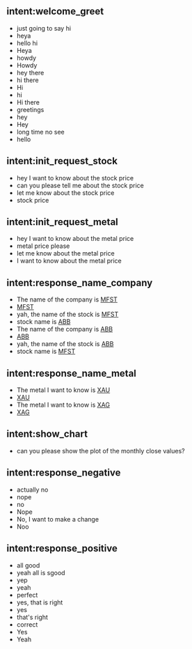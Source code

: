 <!------------Intents---------------->
## intent:welcome_greet
- just going to say hi
- heya
- hello hi
- Heya
- howdy
- Howdy
- hey there
- hi there
- Hi
- hi
- Hi there
- greetings
- hey
- Hey
- long time no see
- hello
## intent:init_request_stock
- hey I want to know about the stock price
- can you please tell me about the stock price
- let me know about the stock price
- stock price
## intent:init_request_metal
- hey I want to know about the metal price 
- metal price please
- let me know about the metal price
- I want to know about the metal price
## intent:response_name_company
- The name of the company is [MFST](company_name)
- [MFST](company_name)
- yah, the name of the stock is [MFST](company_name)
- stock name is [ABB](company_name)
- The name of the company is [ABB](company_name)
- [ABB](company_name)
- yah, the name of the stock is [ABB](company_name)
- stock name is [MFST](company_name)
## intent:response_name_metal
- The metal I want to know is [XAU](metal_name)
- [XAU](metal_name)
- The metal I want to know is [XAG](metal_name)
- [XAG](metal_name)
## intent:show_chart
- can you please show the plot of the monthly close values?
## intent:response_negative
- actually no
- nope
- no
- Nope
- No, I want to make a change
- Noo
## intent:response_positive
- all good
- yeah all is sgood 
- yep
- yeah
- perfect
- yes, that is right
- yes
- that's right
- correct
- Yes
- Yeah

